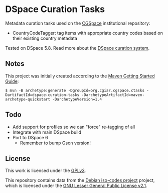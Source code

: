 # DSpace Curation Tasks
Metadata curation tasks used on the [CGSpace](https://cgspace.cgiar.org) institutional repository:

- CountryCodeTagger: tag items with appropriate country codes based on their existing country metadata

Tested on DSpace 5.8. Read more about the [DSpace curation system](https://wiki.lyrasis.org/display/DSDOC5x/Curation+System).

## Notes
This project was initially created according to the [Maven Getting Started Guide](https://maven.apache.org/guides/getting-started/):

```console
$ mvn -B archetype:generate -DgroupId=org.cgiar.cgspace.ctasks -DartifactId=dspace-curation-tasks -DarchetypeArtifactId=maven-archetype-quickstart -DarchetypeVersion=1.4
```

## Todo

- Add support for profiles so we can "force" re-tagging of all
- Integrate with main DSpace build
- Port to DSpace 6
  - Remember to bump Gson version!

## License
This work is licensed under the [GPLv3](https://www.gnu.org/licenses/gpl-3.0.en.html).

This repository contains data from the [Debian iso-codes project](https://salsa.debian.org/iso-codes-team/iso-codes) project, which is licensed under the [GNU Lesser General Public License v2.1](https://salsa.debian.org/iso-codes-team/iso-codes/-/blob/main/COPYING).
